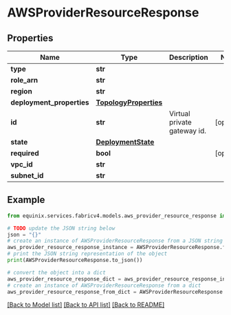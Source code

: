 # AWSProviderResourceResponse


## Properties

Name | Type | Description | Notes
------------ | ------------- | ------------- | -------------
**type** | **str** |  | 
**role_arn** | **str** |  | 
**region** | **str** |  | 
**deployment_properties** | [**TopologyProperties**](TopologyProperties.md) |  | 
**id** | **str** | Virtual private gateway id. | [optional] 
**state** | [**DeploymentState**](DeploymentState.md) |  | 
**required** | **bool** |  | [optional] 
**vpc_id** | **str** |  | 
**subnet_id** | **str** |  | 

## Example

```python
from equinix.services.fabricv4.models.aws_provider_resource_response import AWSProviderResourceResponse

# TODO update the JSON string below
json = "{}"
# create an instance of AWSProviderResourceResponse from a JSON string
aws_provider_resource_response_instance = AWSProviderResourceResponse.from_json(json)
# print the JSON string representation of the object
print(AWSProviderResourceResponse.to_json())

# convert the object into a dict
aws_provider_resource_response_dict = aws_provider_resource_response_instance.to_dict()
# create an instance of AWSProviderResourceResponse from a dict
aws_provider_resource_response_from_dict = AWSProviderResourceResponse.from_dict(aws_provider_resource_response_dict)
```
[[Back to Model list]](../README.md#documentation-for-models) [[Back to API list]](../README.md#documentation-for-api-endpoints) [[Back to README]](../README.md)


